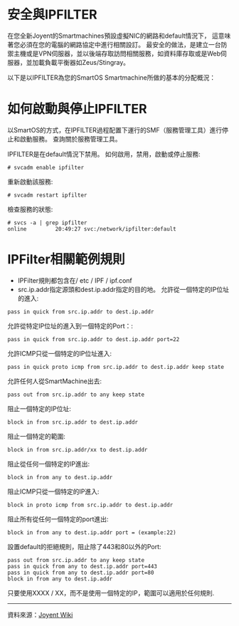 安全與IPFILTER
===
在您全新Joyent的Smartmachines預設虛擬NIC的網路和default情況下， 這意味著您必須在您的電腦的網路協定中進行相關設訂。 最安全的做法，是建立一台防禦主機或是VPN伺服器，並以後端存取訪問相關服務，如資料庫存取或是Web伺服器，並加載負載平衡器如Zeus/Stingray。


以下是以IPFILTER為您的SmartOS Smartmachine所做的基本的分配概況：


如何啟動與停止IPFILTER
===
以SmartOS的方式，在IPFILTER過程配置下運行的SMF（服務管理工具）進行停止和啟動服務。
查詢關於服務管理工具。


IPFILTER是在default情況下禁用。 如何啟用，禁用，啟動或停止服務:



```
# svcadm enable ipfilter
```



重新啟動該服務:


```
# svcadm restart ipfilter
```



檢查服務的狀態:



```
# svcs -a | grep ipfilter
online         20:49:27 svc:/network/ipfilter:default
```



IPFilter相關範例規則
===
*  IPFilter規則都包含在/ etc / IPF / ipf.conf
*  src.ip.addr指定源頭和dest.ip.addr指定的目的地。
允許從一個特定的IP位址的進入:



```
pass in quick from src.ip.addr to dest.ip.addr
```



允許從特定IP位址的進入到一個特定的Port：:



```
pass in quick from src.ip.addr to dest.ip.addr port=22
```



允許ICMP只從一個特定的IP位址進入:



```
pass in quick proto icmp from src.ip.addr to dest.ip.addr keep state
```



允許任何人從SmartMachine出去:



```
pass out from src.ip.addr to any keep state
```



阻止一個特定的IP位址:



```
block in from src.ip.addr to dest.ip.addr
```



阻止一個特定的範圍:



```
block in from src.ip.addr/xx to dest.ip.addr
```



阻止從任何一個特定的IP進出:



```
block in from any to dest.ip.addr
```


阻止ICMP只從一個特定的IP進入:



```
block in proto icmp from src.ip.addr to dest.ip.addr
```



阻止所有從任何一個特定的port進出:



```
block in from any to dest.ip.addr port = (example:22)
```



設置default的拒絕規則，阻止除了443和80以外的Port:



```
pass out from src.ip.addr to any keep state
pass in quick from any to dest.ip.addr port=443
pass in quick from any to dest.ip.addr port=80
block in from any to dest.ip.addr
```



只要使用XXXX / XX，而不是使用一個特定的IP，範圍可以適用於任何規則.




----
資料來源：[Joyent Wiki](http://wiki.joyent.com/display/www/Documentation+Home)
